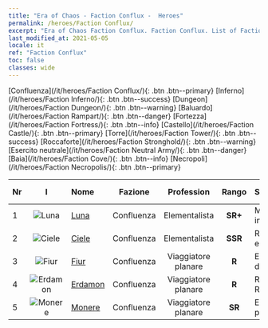 ```yaml
---
title: "Era of Chaos - Faction Conflux -  Heroes"
permalink: /heroes/Faction Conflux/
excerpt: "Era of Chaos Faction Conflux. Faction Conflux. List of Faction  in Era of Chaos"
last_modified_at: 2021-05-05
locale: it
ref: "Faction Conflux"
toc: false
classes: wide
---
```

 [Confluenza](/it/heroes/Faction Conflux/){: .btn .btn--primary} [Inferno](/it/heroes/Faction Inferno/){: .btn .btn--success} [Dungeon](/it/heroes/Faction Dungeon/){: .btn .btn--warning} [Baluardo](/it/heroes/Faction Rampart/){: .btn .btn--danger} [Fortezza](/it/heroes/Faction Fortress/){: .btn .btn--info} [Castello](/it/heroes/Faction Castle/){: .btn .btn--primary} [Torre](/it/heroes/Faction Tower/){: .btn .btn--success} [Roccaforte](/it/heroes/Faction Stronghold/){: .btn .btn--warning} [Esercito neutrale](/it/heroes/Faction Neutral Army/){: .btn .btn--danger} [Baia](/it/heroes/Faction Cove/){: .btn .btn--info} [Necropoli](/it/heroes/Faction Necropolis/){: .btn .btn--primary} 

  | Nr |  I |    Nome    |  Fazione  |  Profession   |  Rango  |    Specialty     | User Rate  | 
  |:---|:--:|:-----------|:-------:|:-------------:|:------:|:-----------------|:----:|
  | 1 | ![Luna](/images/h/h_Luna.jpg) | [Luna](/it/heroes/Luna/) | Confluenza | Elementalista | **SR+** |  Muro infernale | R |
  | 2 | ![Ciele](/images/h/h_Ciele.jpg) | [Ciele](/it/heroes/Ciele/) | Confluenza | Elementalista | **SSR** |  Riverbero elementale | SSR |
  | 3 | ![Fiur](/images/h/h_Fiur.jpg) | [Fiur](/it/heroes/Fiur/) | Confluenza | Viaggiatore planare | **R** |  Elementale del fuoco | R |
  | 4 | ![Erdamon](/images/h/h_Erdamon.jpg) | [Erdamon](/it/heroes/Erdamon/) | Confluenza | Viaggiatore planare | **R** |  Re delle Rocce | R |
  | 5 | ![Monere](/images/h/h_Monere.jpg) | [Monere](/it/heroes/Monere/) | Confluenza | Viaggiatore planare | **SR** |  Elementale psichico | R |
